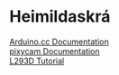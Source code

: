 # Heimildaskrá
[Arduino.cc Documentation](http://ardino.cc)  
[pixycam Documentation](https://pixycam.com/pixy-cmucam5/)  
[L293D Tutorial](https://learn.adafruit.com/adafruit-arduino-lesson-16-stepper-motors/overview)  

